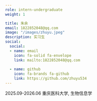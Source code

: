 ```yaml
---
role: intern-undergraduate
weight: 1

title: 朱余
email: 1822852048@qq.com
image: "/images/zhuyu.jpeg"
description: 实习生
social:
  social:
  - name: email
    icon: fa-solid fa-envelope
    link: mailto:1822852048@qq.com
    
  - name: github
    icon: fa-brands fa-github
    link: https://github.com/zhuyu534
---
```


2025.09-2026.06 重庆医科大学, 生物信息学


